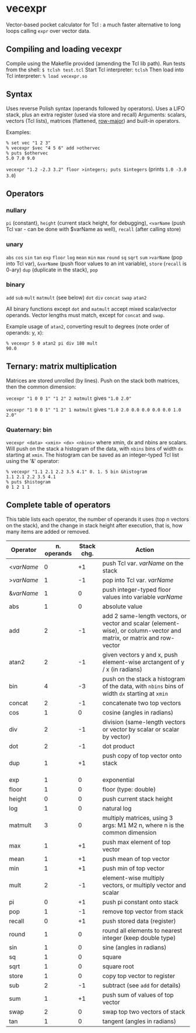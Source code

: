 # vecexpr
Vector-based pocket calculator for Tcl : a much faster alternative to long loops calling `expr` over vector data.

## Compiling and loading vecexpr

Compile using the Makefile provided (amending the Tcl lib path).
Run tests from the shell: `$ tclsh test.tcl`
Start Tcl interpreter: `tclsh`
Then load into Tcl interpreter: `% load vecexpr.so`

## Syntax

Uses reverse Polish syntax (operands followed by operators).
Uses a LIFO stack, plus an extra register (used via store and recall)
Arguments: scalars, vectors (Tcl lists), matrices (flattened, [row-major](https://en.wikipedia.org/wiki/Row-_and_column-major_order)) and built-in operators.

Examples:

```
% set vec "1 2 3"
% vecexpr $vec "4 5 6" add >othervec
% puts $othervec
5.0 7.0 9.0
```

`vecexpr "1.2 -2.3 3.2" floor >integers; puts $integers` 
(prints `1.0 -3.0 3.0`)

## Operators

### nullary
`pi` (constant), `height` (current stack height, for debugging), `<varName` (push Tcl var - can be done with $varName as well), `recall` (after calling store)

### unary
`abs` `cos` `sin` `tan` `exp` `floor` `log` `mean` `min` `max` `round` `sq` `sqrt` `sum` `>varName` (pop into Tcl var), `&varName` (push floor values to an int variable), `store` (`recall` is 0-ary) `dup` (duplicate in the stack), `pop`

### binary
`add` `sub` `mult` `matmult` (see below) `dot` `div` `concat` `swap` `atan2`

All binary functions except `dot` and `matmult` accept mixed scalar/vector operands.
Vector lengths must match, except for `concat` and `swap`.

Example usage of `atan2`, converting result to degrees (note order of operands: y, x):
```
% vecexpr 5 0 atan2 pi div 180 mult
90.0
```

## Ternary: matrix multiplication
Matrices are stored unrolled (by lines).
Push on the stack both matrices, then the common dimension:

`vecexpr "1 0 0 1" "1 2" 2 matmult`   gives  `"1.0 2.0"`

`vecexpr "1 0 0 1" "1 2" 1 matmult`   gives  `"1.0 2.0 0.0 0.0 0.0 0.0 1.0 2.0"`

### Quaternary: bin

`vecexpr <data> <xmin> <dx> <nbins>`
where xmin, dx and nbins are scalars. Will push on the stack a histogram of the data, with `nbins` bins of width `dx` starting at `xmin`. 
The histogram can be saved as an integer-typed Tcl list using the '&' operator:
```
% vecexpr "1.1 2.1 2.2 3.5 4.1" 0. 1. 5 bin &histogram
1.1 2.1 2.2 3.5 4.1
% puts $histogram
0 1 2 1 1
```

## Complete table of operators
This table lists each operator, the number of operands it uses (top n vectors on the stack), and the change in stack height after execution, that is, how many items are added or removed.

| Operator | n. operands | Stack chg. | Action                                                                                                                |
|----------|-------------|------------|-----------------------------------------------------------------------------------------------------------------------|
| <*varName* | 0         | +1         | push Tcl var. *varName* on the stack                                                                                  |
| >*varName* | 1         | -1         | pop into Tcl var. *varName*                                                                                           |
| &*varName* | 1         | 0          | push integer-typed floor values into variable *varName*                                                               |
| abs      | 1           | 0          | absolute value                                                                                                        |
| add      | 2           | -1         | add 2 same-length vectors, or vector and scalar (element-wise), or column-vector and matrix, or matrix and row-vector |
| atan2    | 2           | -1         | given vectors y and x, push element-wise arctangent of y / x (in radians)                                             |
| bin      | 4           | -3         | push on the stack a histogram of the data, with `nbins` bins of width `dx` starting at `xmin`                         |
| concat   | 2           | -1         | concatenate two top vectors                                                                                           |
| cos      | 1           | 0          | cosine (angles in radians)                                                                                            |
| div      | 2           | -1         | division (same-length vectors or vector by scalar or scalar by vector)                                                |
| dot      | 2           | -1         | dot product                                                                                                           |
| dup      | 1           | +1         | push copy of top vector onto stack                                                                                    |
| exp      | 1           | 0          | exponential                                                                                                           |
| floor    | 1           | 0          | floor (type: double)                                                                                                  |
| height   | 0           | 0          | push current stack height                                                                                             |
| log      | 1           | 0          | natural log                                                                                                           |
| matmult  | 3           | 0          | multiply matrices, using 3 args: M1 M2 n, where n is the common dimension                                             |
| max      | 1           | +1         | push max element of top vector                                                                                        |
| mean     | 1           | +1         | push mean of top vector                                                                                               |
| min      | 1           | +1         | push min of top vector                                                                                                |
| mult     | 2           | -1         | element-wise multiply vectors, or multiply vector and scalar                                                          |
| pi       | 0           | +1         | push pi constant onto stack                                                                                           |
| pop      | 1           | -1         | remove top vector from stack                                                                                          |
| recall   | 0           | +1         | push stored data (register)                                                                                           |
| round    | 1           | 0          | round all elements to nearest integer (keep double type)                                                              |
| sin      | 1           | 0          | sine (angles in radians)                                                                                              |
| sq       | 1           | 0          | square                                                                                                                |
| sqrt     | 1           | 0          | square root                                                                                                           |
| store    | 1           | 0          | copy top vector to register                                                                                           |
| sub      | 2           | -1         | subtract (see `add` for details)                                                                                      |
| sum      | 1           | +1         | push sum of values of top vector                                                                                      |
| swap     | 2           | 0          | swap top two vectors of stack                                                                                         |
| tan      | 1           | 0          | tangent (angles in radians)                                                                                           |
